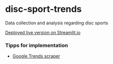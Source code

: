 # disc-sport-trends
Data collection and analysis regarding disc sports

[Deployed live version on Streamlit.io](https://share.streamlit.io/jschoeck/disc-sport-trends/main/disc-sport-trends.py)

### Tipps for implementation
* [Google Trends scraper](https://www.datasciencecentral.com/profiles/blogs/step-by-step-guide-to-build-a-google-trends-scraper-using)
